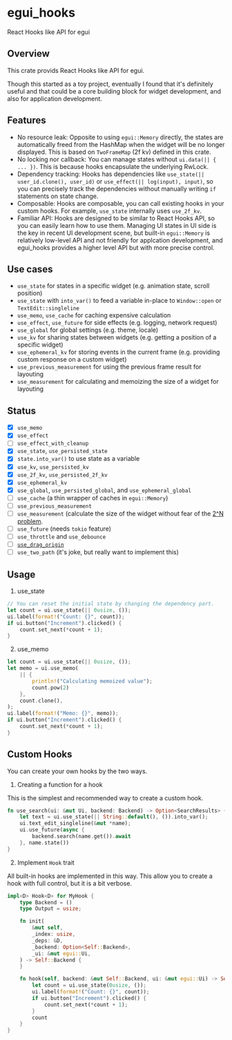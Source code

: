 # egui_hooks

React Hooks like API for egui

## Overview

This crate provids React Hooks like API for egui.

Though this started as a toy project, eventually I found that it's definitely
useful and that could be a core building block for widget development, and also
for application development.

## Features

- No resource leak: Opposite to using `egui::Memory` directly, the states are
  automatically freed from the HashMap when the widget will be no longer
  displayed. This is based on `TwoFrameMap` (2f kv) defined in this crate.
- No locking nor callback: You can manage states without `ui.data(|| { ... })`.
  This is because hooks encapsulate the underlying RwLock.
- Dependency tracking: Hooks has dependencies like
  `use_state(|| user_id.clone(), user_id)` or
  `use_effect(|| log(input), input)`, so you can precisely track the
  dependencies without manually writing `if` statements on state change.
- Composable: Hooks are composable, you can call existing hooks in your custom
  hooks. For example, `use_state` internally uses `use_2f_kv`.
- Familiar API: Hooks are designed to be similar to React Hooks API, so you can
  easily learn how to use them. Managing UI states in UI side is the key in
  recent UI development scene, but built-in `egui::Memory` is relatively
  low-level API and not friendly for applcation development, and egui_hooks
  provides a higher level API but with more precise control.

## Use cases

- `use_state` for states in a specific widget (e.g. animation state, scroll
  position)
- `use_state` with `into_var()` to feed a variable in-place to `Window::open` or
  `TextEdit::singleline`
- `use_memo`, `use_cache` for caching expensive calculation
- `use_effect`, `use_future` for side effects (e.g. logging, network request)
- `use_global` for global settings (e.g. theme, locale)
- `use_kv` for sharing states between widgets (e.g. getting a position of a
  specific widget)
- `use_ephemeral_kv` for storing events in the current frame (e.g. providing
  custom response on a custom widget)
- `use_previous_measurement` for using the previous frame result for layouting
- `use_measurement` for calculating and memoizing the size of a widget for
  layouting

## Status

- [x] `use_memo`
- [x] `use_effect`
- [ ] `use_effect_with_cleanup`
- [x] `use_state`, `use_persisted_state`
- [x] `state.into_var()` to use state as a variable
- [x] `use_kv`, `use_persisted_kv`
- [x] `use_2f_kv`, `use_persisted_2f_kv`
- [x] `use_ephemeral_kv`
- [x] `use_global`, `use_persisted_global`, and `use_ephemeral_global`
- [ ] `use_cache` (a thin wrapper of caches in `egui::Memory`)
- [ ] `use_previous_measurement`
- [ ] `use_measurement` (calculate the size of the widget without fear of the
      [2^N problem](https://github.com/emilk/egui/issues/606#issuecomment-899065242).
- [ ] `use_future` (needs `tokio` feature)
- [ ] `use_throttle` and `use_debounce`
- [ ] [`use_drag_origin`](https://github.com/ryo33/egui_hooks/issues/9)
- [ ] `use_two_path` (it's joke, but really want to implement this)

## Usage

1. use_state

```rust
// You can reset the initial state by changing the dependency part.
let count = ui.use_state(|| 0usize, ());
ui.label(format!("Count: {}", count));
if ui.button("Increment").clicked() {
    count.set_next(*count + 1);
}
```

2. use_memo

```rust
let count = ui.use_state(|| 0usize, ());
let memo = ui.use_memo(
    || {
        println!("Calculating memoized value");
        count.pow(2)
    },
    count.clone(),
);
ui.label(format!("Memo: {}", memo));
if ui.button("Increment").clicked() {
    count.set_next(*count + 1);
}
```

## Custom Hooks

You can create your own hooks by the two ways.

1. Creating a function for a hook

This is the simplest and recommended way to create a custom hook.

```rust
fn use_search(ui: &mut Ui, backend: Backend) -> Option<SearchResults> {
    let text = ui.use_state(|| String::default(), ()).into_var();
    ui.text_edit_singleline(&mut *name);
    ui.use_future(async {
        backend.search(name.get()).await
    }, name.state())
}
```

2. Implement `Hook` trait

All built-in hooks are implemented in this way. This allow you to create a hook
with full control, but it is a bit verbose.

```rust
impl<D> Hook<D> for MyHook {
    type Backend = ()
    type Output = usize;

    fn init(
        &mut self,
        _index: usize,
        _deps: &D,
        _backend: Option<Self::Backend>,
        _ui: &mut egui::Ui,
    ) -> Self::Backend {
    }

    fn hook(self, backend: &mut Self::Backend, ui: &mut egui::Ui) -> Self::Output {
        let count = ui.use_state(0usize, ());
        ui.label(format!("Count: {}", count));
        if ui.button("Increment").clicked() {
            count.set_next(*count + 1);
        }
        count
    }
}
```
